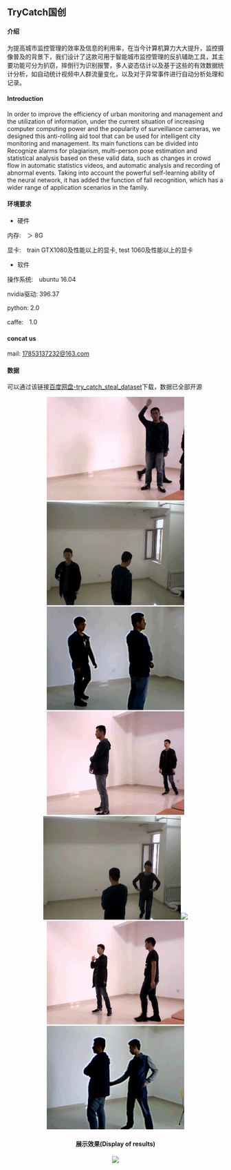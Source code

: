 ## TryCatch国创

#### 介绍
为提高城市监控管理的效率及信息的利用率，在当今计算机算力大大提升，监控摄像普及的背景下，我们设计了这款可用于智能城市监控管理的反扒辅助工具，其主要功能可分为扒窃，摔倒行为识别报警，多人姿态估计以及基于这些的有效数据统计分析，如自动统计视频中人群流量变化，以及对于异常事件进行自动分析处理和记录。

#### Introduction
In order to improve the efficiency of urban monitoring and management and the utilization of information, under the current situation of increasing computer computing power and the popularity of surveillance cameras, we designed this anti-rolling aid tool that can be used for intelligent city monitoring and management. Its main functions can be divided into Recognize alarms for plagiarism, multi-person pose estimation and statistical analysis based on these valid data, such as changes in crowd flow in automatic statistics videos, and automatic analysis and recording of abnormal events. Taking into account the powerful self-learning ability of the neural network, it has added the function of fall recognition, which has a wider range of application scenarios in the family.

#### 环境要求

- 硬件

内存:　＞ 8G

显卡:　train GTX1080及性能以上的显卡, test 1060及性能以上的显卡

- 软件

操作系统:　ubuntu 16.04

nvidia驱动: 396.37

python: 2.0

caffe:　1.0

#### concat us

mail: 17853137232@163.com

#### 数据

可以通过该链接[百度网盘-try_catch_steal_dataset](https://pan.baidu.com/s/1Fd-klUnvrMqdzWtdN9vTXQ)下载，数据已全部开源

<div align=center><img src="https://github.com/lddsdu/trycatch/raw/master/images/gif0.gif"><img src="https://github.com/lddsdu/trycatch/raw/master/images/gif1.gif"><div>
<div align=center><img src="https://github.com/lddsdu/trycatch/raw/master/images/gif2.gif"><img src="https://github.com/lddsdu/trycatch/raw/master/images/gif3.gif"><div>
<div align=center><img src="https://github.com/lddsdu/trycatch/raw/master/images/gif4.gif"><img src="hhttps://github.com/lddsdu/trycatch/raw/master/images/gif5.gif"><div>
<div align=center><img src="https://github.com/lddsdu/trycatch/raw/master/images/gif6.gif"><img src="https://github.com/lddsdu/trycatch/raw/master/images/gif7.gif"><div>

#### 展示效果(Display of results)

<div align=center><img src="https://github.com/lddsdu/trycatch/raw/master/images/2ukur-3725m.gif"><div>

